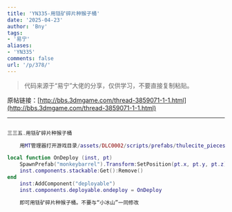 ```yaml
---
title: 'YN335-用铥矿碎片种猴子桶'
date: '2025-04-23'
author: 'Bny'
tags:
- '易宁'
aliases:
- 'YN335'
comments: false
url: '/p/378/'
---
```


> 代码来源于“易宁”大佬的分享，仅供学习，不要直接复制粘贴。

原帖链接：[http://bbs.3dmgame.com/thread-3859071-1-1.html](http://bbs.3dmgame.com/thread-3859071-1-1.html)

---

```lua  

三三五.用铥矿碎片种猴子桶

	用MT管理器打开游戏目录/assets/DLC0002/scripts/prefabs/thulecite_pieces.lua文件，在inst:AddComponent("inspectable")的下一行插入以下内容：

local function OnDeploy (inst, pt)
	SpawnPrefab("monkeybarrel").Transform:SetPosition(pt.x, pt.y, pt.z)
	inst.components.stackable:Get():Remove()
end
	inst:AddComponent("deployable")
	inst.components.deployable.ondeploy = OnDeploy

	即可用铥矿碎片种猴子桶。不要与“小冰山”一同修改

```  

